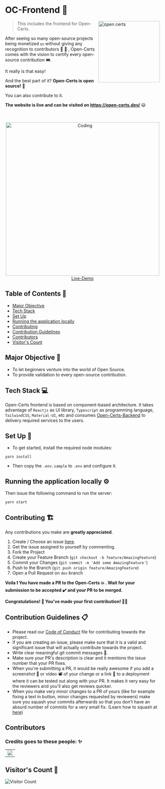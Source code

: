 # OC-Frontend 📜	

<img alt="open certs" align="right" width="200" src="https://user-images.githubusercontent.com/41825906/153617213-e956c616-4f4a-4d62-95af-2d4ac4d57942.png">

> This includes the frontend for Open-Certs.

After seeing so many open-source projects being monetized :dollar: without giving any recognition to contributors :adult:	:girl:	, Open-Certs comes with the vision to certify every open-source contribution :tickets:.

It really is that easy!

And the best part of it? **Open-Certs is open source!** 🤩

You can also contribute to it.

**The website is live and can be visited on https://open-certs.dev/** 😃



<p align="center">
  <br/>
  <br/>
  <img alt="Coding" align="center" width="500" src="https://user-images.githubusercontent.com/55032900/155775598-1f621e03-7f5d-425b-a064-54ac29b285b6.png" />
  <br/>
  <a href="https://open-certs.dev/" target="_blank">Live-Demo</a>
</p>

## Table of Contents 🔖

- [Major Objective](#major-objective)
- [Tech Stack](#tech-stack)
- [Set Up](#set-up)
- [Running the application locally](#running-the-application-locally)
- [Contributing](#contributing)
- [Contribution Guidelines](#contribution-guidelines)
- [Contributors](#contributors)
- [Visitor's Count](#visitor's-count)


## Major Objective 📌

- To let beginners venture into the world of Open Source.
- To provide validation to every open-source contribution.

## Tech Stack 💻

Open-Certs frontend is based on component-based architecture. It takes advantage of `Reactjs` as UI library, `Typescript` as programming language, `TailwindCSS`, `Material-UI`, etc and consumes [Open-Certs-Backend](https://github.com/open-certs/oc-backend) to delivery required services to the users.

## Set Up 🔨

- To get started, install the required node modules:

```
yarn install
```

- Then copy the `.env.sample` to `.env` and configure it.

## Running the application locally ⚙️

Then issue the following command to run the server:

```
yarn start
```

## Contributing 🏗

Any contributions you make are **greatly appreciated**.

1. Create / Choose an issue [here](https://github.com/open-certs/oc-frontend/issues).
2. Get the issue assigned to yourself by commenting.
3. Fork the Project
4. Create your Feature Branch (`git checkout -b feature/AmazingFeature`)
5. Commit your Changes (`git commit -m 'Add some AmazingFeature'`)
6. Push to the Branch (`git push origin feature/AmazingFeature`)
7. Open a Pull Request on `dev` branch

**Voila :exclamation: You have made a PR to the Open-Certs :boom: . Wait for your submission to be accepted ✔️ and your PR to be merged.**

**Congratulations! 🎉 You've made your first contribution! 🙌🏼** 

## Contribution Guidelines 📋	

- Please read our [Code of Conduct](https://github.com/open-certs/oc-frontend/blob/main/CODE_OF_CONDUCT.md) file for contributing towards the project.
- If you are creating an issue, please make sure that it is a valid and significant issue that will actually contribute towards the project.
- Write clear meaningful git commit messages 📧.
- Make sure your PR's description is clear and it mentions the issue number that your PR fixes.
- When you're submitting a PR, it would be really awesome if you add a screenshot 📸 or video 📽️ of your change or a link 🔗 to a deployment where it can be tested out along with your PR. It makes it very easy for the reviewers and you'll also get reviews quicker.
- When you make very minor changes to a PR of yours (like for example fixing a text in button, minor changes requested by reviewers) make sure you squash your commits afterwards so that you don't have an absurd number of commits for a very small fix. (Learn how to squash at [here](https://davidwalsh.name/squash-commits-git))

## Contributors

### Credits goes to these people: ✨

<table>
	<tr>
		<td>
            <a href="https://github.com/open-certs/oc-frontend/graphs/contributors">
                <img src="https://contrib.rocks/image?repo=open-certs/oc-frontend" />
            </a>
		</td>
	</tr>
</table>

## Visitor's Count 📍
<img align="center" src="https://profile-counter.glitch.me/open-certs/count.svg" alt="Visitor Count" />
